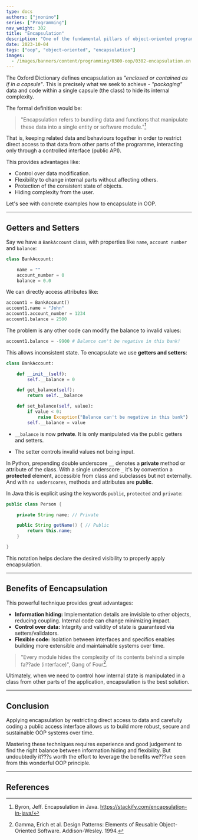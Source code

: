 ```yaml
---
type: docs
authors: ["jnonino"]
series: ["Programming"]
nav_weight: 302
title: "Encapsulation"
description: "One of the fundamental pillars of object-oriented programming is encapsulation. This powerful characteristic allows us to control access to class members, hiding implementation details and protecting the state of our objects. In this article we will delve into the concept of encapsulation, the usefulness of getters, setters, public/private properties and methods, and the important benefits this provides us as developers."
date: 2023-10-04
tags: ["oop", "object-oriented", "encapsulation"]
images:
  - /images/banners/content/programming/0300-oop/0302-encapsulation.en.png
---
```


The Oxford Dictionary defines encapsulation as *"enclosed or contained as if in a capsule"*. This is precisely what we seek to achieve - *"packaging"* data and code within a single capsule (the class) to hide its internal complexity.

The formal definition would be:

> "Encapsulation refers to bundling data and functions that manipulate these data into a single entity or software module."[^1]

That is, keeping related data and behaviours together in order to restrict direct access to that data from other parts of the programme, interacting only through a controlled interface (public API).

This provides advantages like:

- Control over data modification.
- Flexibility to change internal parts without affecting others.
- Protection of the consistent state of objects.
- Hiding complexity from the user.

Let's see with concrete examples how to encapsulate in OOP.

---

## Getters and Setters

Say we have a `BankAccount` class, with properties like `name`, `account number` and `balance`:

```python
class BankAccount:

    name = ""
    account_number = 0
    balance = 0.0
```

We can directly access attributes like:

```python
account1 = BankAccount()
account1.name = "John"
account1.account_number = 1234
account1.balance = 2500
```

The problem is any other code can modify the balance to invalid values:

```python
account1.balance = -9900 # Balance can't be negative in this bank!
```

This allows inconsistent state. To encapsulate we use **getters and setters**:

```python
class BankAccount:

    def __init__(self):
        self.__balance = 0

    def get_balance(self):
        return self.__balance

    def set_balance(self, value):
        if value < 0:
            raise Exception("Balance can't be negative in this bank")
        self.__balance = value
```

- `__balance` is now **private**. It is only manipulated via the public getters and setters.

- The setter controls invalid values not being input.

In Python, prepending double underscore `__` denotes a **private** method or attribute of the class. With a single underscore `_` it's by convention a **protected** element, accessible from class and subclasses but not externally. And with `no underscores`, methods and attributes are **public**.

In Java this is explicit using the keywords `public`, `protected` and `private`:
```java
public class Person {

    private String name; // Private

    public String getName() { // Public
        return this.name;
    }

}
```

This notation helps declare the desired visibility to properly apply encapsulation.

---

## Benefits of Eencapsulation

This powerful technique provides great advantages:

- **Information hiding:** Implementation details are invisible to other objects, reducing coupling. Internal code can change minimizing impact.
- **Control over data:** Integrity and validity of state is guaranteed via setters/validators.
- **Flexible code:** Isolation between interfaces and specifics enables building more extensible and maintainable systems over time.

> "Every module hides the complexity of its contents behind a simple fa??ade (interface)", Gang of Four[^2].

Ultimately, when we need to control how internal state is manipulated in a class from other parts of the application, encapsulation is the best solution.

---

## Conclusion

Applying encapsulation by restricting direct access to data and carefully coding a public access interface allows us to build more robust, secure and sustainable OOP systems over time.

Mastering these techniques requires experience and good judgement to find the right balance between information hiding and flexibility. But undoubtedly it???s worth the effort to leverage the benefits we???ve seen from this wonderful OOP principle.

---

## References

[^1]: Byron, Jeff. Encapsulation in Java. https://stackify.com/encapsulation-in-java/
[^2]: Gamma, Erich et al. Design Patterns: Elements of Reusable Object-Oriented Software. Addison-Wesley. 1994.
